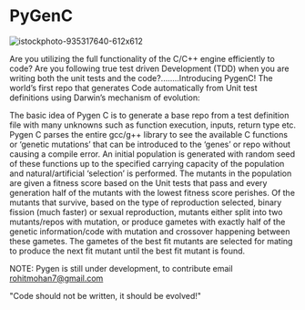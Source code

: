 # PyGenC

![istockphoto-935317640-612x612](https://user-images.githubusercontent.com/40918560/74388306-16880680-4dc9-11ea-96d2-244801f38682.jpg)

Are you utilizing the full functionality of the C/C++ engine efficiently to code? Are you following true test driven Development (TDD) when you are writing both the unit tests and the code?........Introducing PygenC! The world’s first repo that generates Code automatically from Unit test definitions using Darwin’s mechanism of evolution:  

The basic idea of Pygen C is to generate a base repo from a test definition file with many unknowns such as function execution, inputs, return type etc. Pygen C parses the entire gcc/g++ library to see the available C functions or ‘genetic mutations’ that can be introduced to the ‘genes’ or repo without causing a compile error. An initial population is generated with random seed of these functions up to the specified carrying capacity of the population and natural/artificial ‘selection’ is performed. The mutants in the population are given a fitness score based on the Unit tests that pass and every generation half of the mutants with the lowest fitness score perishes. Of the mutants that survive, based on the type of reproduction selected, binary fission (much faster) or sexual reproduction, mutants either split into two mutants/repos with mutation, or produce gametes with exactly half of the genetic information/code with mutation and crossover happening between these gametes. The gametes of the best fit mutants are selected for mating to produce the next fit mutant until the best fit mutant is found.

NOTE: Pygen is still under development, to contribute email rohitmohan7@gmail.com

"Code should not be written, it should be evolved!"
